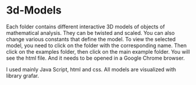 # 3d-Models

Each folder contains different interactive 3D models of objects of mathematical analysis. They can be twisted and scaled. You can also change various constants that define the model.
To view the selected model, you need to click on the folder with the corresponding name. Then click on the examples folder, then click on the main example folder. You will see the html file. And it needs to be opened in a Google Chrome browser.

I used mainly Java Script, html and css. All models are visualized with library grafar.
